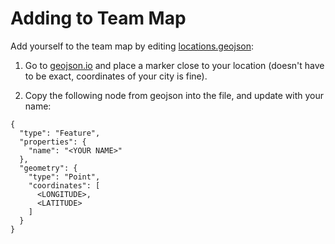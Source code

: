# Adding to Team Map

Add yourself to the team map by editing [locations.geojson](https://github.com/sourcegraph/about/blob/master/company/team/locations.geojson):

1. Go to [geojson.io](https://geojson.io/#map=2/20.0/0.0) and place a marker close to your location (doesn't have to be exact, coordinates of your city is fine).

2. Copy the following node from geojson into the file, and update with your name:
```
{
  "type": "Feature",
  "properties": {
    "name": "<YOUR NAME>"
  },
  "geometry": {
    "type": "Point",
    "coordinates": [
      <LONGITUDE>,
      <LATITUDE>
    ]
  }
}
```
